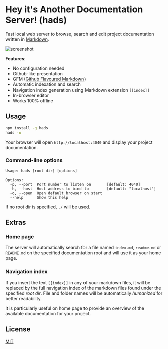 # Hey it's Another Documentation Server! (hads)

Fast local web server to browse, search and edit project documentation written in
[Markdown](http://daringfireball.net/projects/markdown/).


![screenshot](https://cloud.githubusercontent.com/assets/593151/18916305/4dcdf5ba-8594-11e6-8eff-831153b784fb.png)

**Features**:

- No configuration needed
- Github-like presentation
- GFM ([Github Flavoured Markdown](https://guides.github.com/features/mastering-markdown/))
- Automatic indexation and search
- Navigation index generation using Markdown extension `[[index]]`
- In-browser editor
- Works 100% offline


## Usage

```bash
npm install -g hads
hads -o
```

Your browser will open `http://localhost:4040` and display your project documentation.

### Command-line options

```
Usage: hads [root dir] [options]

Options:
  -p, --port  Port number to listen on       [default: 4040]
  -h, --host  Host address to bind to        [default: "localhost"]
  -o, --open  Open default browser on start
  --help      Show this help
```

If no root dir is specified, `./` will be used.

## Extras

### Home page
 
The server will automatically search for a file named `index.md`, `readme.md` or `README.md` on the specified
documentation root and will use it as your home page.

### Navigation index

If you insert the text `[[index]]` in any of your markdown files, it will be replaced by the full navigation index of
the markdown files found under the specified *root dir*. File and folder names will be automatically *humanized* for
better readability.

It is particularly useful on home page to provide an overview of the available documentation for your project.

## License

[MIT](LICENSE)

